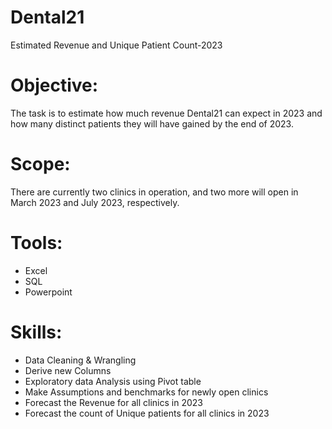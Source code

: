 # Dental21
Estimated Revenue and Unique Patient Count-2023

# Objective: 
The task is to estimate how much revenue Dental21 can expect in 2023 and how many distinct patients they will have gained by the end of 2023.

# Scope:
There are currently two clinics in operation, and two more will open in March 2023 and July 2023,   respectively. 

# Tools:
* Excel 
* SQL
* Powerpoint
 
# Skills:
* Data Cleaning & Wrangling
* Derive new Columns
* Exploratory data Analysis using Pivot table
* Make Assumptions and benchmarks  for newly open clinics
* Forecast the  Revenue for all clinics in 2023
* Forecast the count of Unique patients for all clinics in 2023

